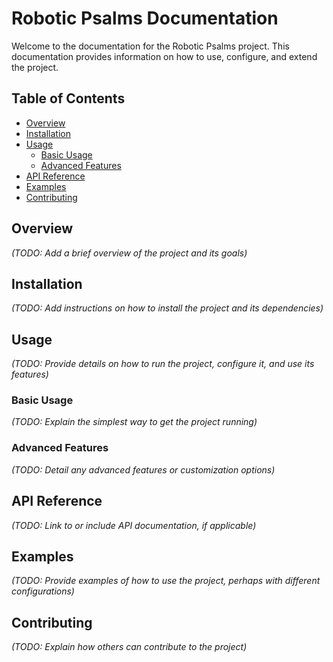 # Robotic Psalms Documentation

Welcome to the documentation for the Robotic Psalms project. This documentation provides information on how to use, configure, and extend the project.

## Table of Contents

*   [Overview](#overview)
*   [Installation](#installation)
*   [Usage](#usage)
    *   [Basic Usage](#basic-usage)
    *   [Advanced Features](#advanced-features)
*   [API Reference](#api-reference)
*   [Examples](#examples)
*   [Contributing](#contributing)

## Overview

*(TODO: Add a brief overview of the project and its goals)*

## Installation

*(TODO: Add instructions on how to install the project and its dependencies)*

## Usage

*(TODO: Provide details on how to run the project, configure it, and use its features)*

### Basic Usage

*(TODO: Explain the simplest way to get the project running)*

### Advanced Features

*(TODO: Detail any advanced features or customization options)*

## API Reference

*(TODO: Link to or include API documentation, if applicable)*

## Examples

*(TODO: Provide examples of how to use the project, perhaps with different configurations)*

## Contributing

*(TODO: Explain how others can contribute to the project)*